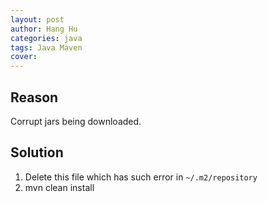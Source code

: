 ```yaml
---
layout: post
author: Hang Hu
categories: java
tags: Java Maven 
cover: 
---
```


## Reason

Corrupt jars being downloaded.
## Solution

1. Delete this file which has such error in `~/.m2/repository`
2. mvn clean install
